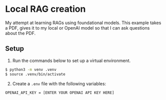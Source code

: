 # Local RAG creation

My attempt at learning RAGs using foundational models. This example takes a PDF, gives it to my local or OpenAI model so that
I can ask questions about the PDF.

## Setup

1. Run the commands below to set up a virtual environment.

```bash
$ python3 -m venv .venv
$ source .venv/bin/activate
```

2. Create a `.env` file with the following variables:

```bash
OPENAI_API_KEY = [ENTER YOUR OPENAI API KEY HERE]
```
